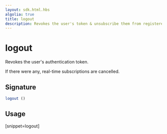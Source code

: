 ```yaml
---
layout: sdk.html.hbs
algolia: true
title: logout
description: Revokes the user's token & unsubscribe them from registered rooms.
---
```


# logout

Revokes the user's authentication token.

If there were any, real-time subscriptions are cancelled.

## Signature

```javascript
logout ()
```

## Usage

[snippet=logout]
